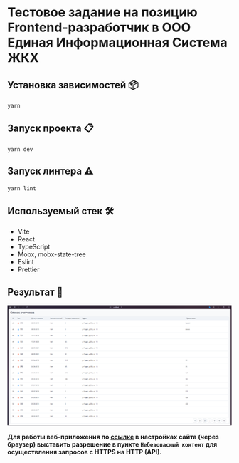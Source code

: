 # Тестовое задание на позицию Frontend-разработчик в ООО Единая Информационная Система ЖКХ

## Установка зависимостей 📦

```
yarn
```

## Запуск проекта 📋

```
yarn dev
```

## Запуск линтера ⚠️

```
yarn lint
```

## Используемый стек 🛠

- Vite
- React
- TypeScript
- Mobx, mobx-state-tree
- Eslint
- Prettier

## Результат 📸

![alt text](/public/result.png)

**Для работы веб-приложения по [ссылке](https://test-task-uis.netlify.app) в настройках сайта (через браузер) выставить разрешение в пункте `Небезопасный контент` для осуществления запросов с HTTPS на HTTP (API).**
